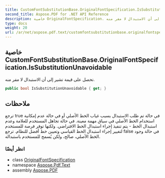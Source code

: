 ```yaml
---
title: CustomFontSubstitutionBase.OriginalFontSpecification.IsSubstitutionUnavoidable
second_title: Aspose.PDF for .NET API Reference
description: خاصية OriginalFontSpecification. تحصل على قيمة تشير إلى أن الاستبدال لا مفر منه
type: docs
weight: 20
url: /ar/net/aspose.pdf.text/customfontsubstitutionbase.originalfontspecification/issubstitutionunavoidable/
---
```

## خاصية CustomFontSubstitutionBase.OriginalFontSpecification.IsSubstitutionUnavoidable

تحصل على قيمة تشير إلى أن الاستبدال لا مفر منه.

```csharp
public bool IsSubstitutionUnavoidable { get; }
```

## ملاحظات

ترجع true في حالة تم طلب الاستبدال بسبب غياب الخط الأصلي أو في حالة عدم إمكانية استخدام الخط الأصلي في سياق مهمة معينة. في حالة تجاهل المستخدم للعلامة وعدم استبدال الخط - يتم تنفيذ إجراء استبدال الخط الافتراضي. ولكنها توفر فرصة للمستخدم لتغيير إجراء استبدال الخط القياسي وتعيين خط أفضل للنظام. ترجع false في حالة وجود الخط الأصلي، صالح، ولكن يُسمح للمستخدم باستبداله.

### انظر أيضًا

* class [OriginalFontSpecification](../)
* namespace [Aspose.Pdf.Text](../../../aspose.pdf.text/)
* assembly [Aspose.PDF](../../../)